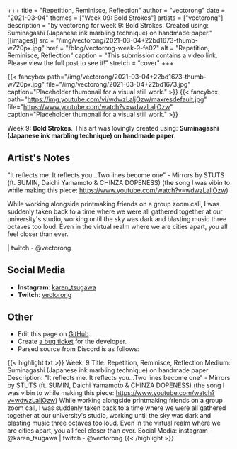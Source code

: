 +++
title =       "Repetition, Reminisce, Reflection"
author =      "vectorong"
date =        "2021-03-04"
themes =      ["Week 09: Bold Strokes"]
artists =     ["vectorong"]
description = "by vectorong for week 9: Bold Strokes. Created using: Suminagashi (Japanese ink marbling technique) on handmade paper."
[[images]]
      src = "/img/vectorong/2021-03-04+22bd1673-thumb-w720px.jpg"
      href = "/blog/vectorong-week-9-fe02"
      alt = "Repetition, Reminisce, Reflection"
      caption = "This submission contains a video link. Please view the full post to see it!"
      stretch = "cover"
+++

{{< fancybox path="/img/vectorong/2021-03-04+22bd1673-thumb-w720px.jpg" file="/img/vectorong/2021-03-04+22bd1673.jpg" caption="Placeholder thumbnail for a visual still work." >}}
{{< fancybox path="https://img.youtube.com/vi/wdwzLaljOzw/maxresdefault.jpg" file="https://www.youtube.com/watch?v=wdwzLaljOzw" caption="Placeholder thumbnail for a visual still work." >}}


Week 9: **Bold Strokes**. This art was lovingly created using: **Suminagashi (Japanese ink marbling technique) on handmade paper**.

## Artist's Notes

"It reflects me. It reflects you...Two lines become one" - Mirrors by STUTS (ft. SUMIN, Daichi Yamamoto & CHINZA DOPENESS) (the song I was vibin to while making this piece: https://www.youtube.com/watch?v=wdwzLaljOzw)

While working alongside printmaking friends on a group zoom call, I was suddenly taken back to a time where we were all gathered together at our university's studio, working until the sky was dark and blasting music three octaves too loud. Even in the virtual realm where we are cities apart, you all feel closer than ever.

|  twitch - @vectorong

## Social Media

- **Instagram**: <a href='https://instagram.com/karen_tsugawa' target='_blank'>karen_tsugawa</a>
- **Twitch**: <a href='https://twitch.tv/vectorong' target='_blank'>vectorong</a>

## Other

- Edit this page on [GitHub](https://github.com/teaminkling/web-refresh/edit/main/content/blog/vectorong-week-9-fe02.md).
- Create [a bug ticket](https://github.com/teaminkling/web-refresh/issues/new?assignees=&labels=bug&template=problem-report.md&title=) for the developer.
- Parsed source from Discord is as follows:

{{< highlight txt >}}
Week: 9
Title: Repetition, Reminisce, Reflection
Medium: Suminagashi (Japanese ink marbling technique) on handmade paper
Description: 
"It reflects me. It reflects you...Two lines become one" - Mirrors by STUTS (ft. SUMIN, Daichi Yamamoto & CHINZA DOPENESS) (the song I was vibin to while making this piece: https://www.youtube.com/watch?v=wdwzLaljOzw)
While working alongside printmaking friends on a group zoom call, I was suddenly taken back to a time where we were all gathered together at our university's studio, working until the sky was dark and blasting music three octaves too loud. Even in the virtual realm where we are cities apart, you all feel closer than ever.
Social Media: instagram - @karen_tsugawa  |  twitch - @vectorong
{{< /highlight >}}